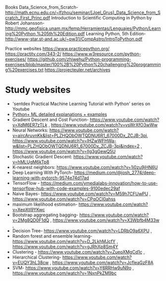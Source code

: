 Books
Data_Science_from_Scratch- http://math.ecnu.edu.cn/~lfzhou/seminar/[Joel_Grus]_Data_Science_from_Scratch_First_Princ.pdf
Introduction to Scientific Computing in Python by Robert Johansson- http://mmc.geofisica.unam.mx/femp/Herramientas/Lenguajes/Python/Learning%20Python,%205th%20Edition.pdf
Learning Python, 5th Edition- http://www-star.st-and.ac.uk/~pw31/CompAstro/IntroToPython.pdf


Practice websites
https://www.practicepython.org/
https://practity.com/343-2/
https://www.w3resource.com/python-exercises/
https://github.com/zhiwehu/Python-programming-exercises/blob/master/100%2B%20Python%20challenging%20programming%20exercises.txt
https://projecteuler.net/archives

  
# Study websites
* 'sentdex Practical Machine Learning Tutorial with Python' series on Youtube   
* [Python+ ML detailed explanations + examples](https://stackabuse.com/tag/python/)  
* Gradient Descent and Cost Function- https://www.youtube.com/watch?v=XdM6ER7zTLk , https://www.youtube.com/watch?v=vsWrXfO3wWw 
* Neural Networks: https://www.youtube.com/watch?v=aircAruvnKk&list=PLZHQObOWTQDNU6R1_67000Dx_ZCJB-3pi, https://www.youtube.com/watch?v=IHZwWFHWa-w&list=PLZHQObOWTQDNU6R1_67000Dx_ZCJB-3pi&index=2 , https://www.youtube.com/watch?v=Ilg3gGewQ5U 
* Stochastic Gradient Descent: https://www.youtube.com/watch?v=hMLUgM6kTp8 
* K-nearest neighbors: https://www.youtube.com/watch?v=1i0zu9jHN6U 
* Deep Learning With PyTorch- https://medium.com/@josh_2774/deep-learning-with-pytorch-9574e74d17ad 
* TensorFlow - https://medium.com/ymedialabs-innovation/how-to-use-tensorflow-hub-with-code-examples-9100edec29af  
* Naive Bayes- https://www.youtube.com/watch?v=M59h7CFUwPU , https://www.youtube.com/watch?v=CPqOCI0ahss 
* maximum likelihood estimation- https://www.youtube.com/watch?v=XepXtl9YKwc 
* Bootstrap aggregating bagging- https://www.youtube.com/watch?v=2Mg8QD0F1dQ , https://www.youtube.com/watch?v=X3Wbfb4M33w , 
* Decision Tree- https://www.youtube.com/watch?v=LDRbO9a6XPU , 
* Random forest and ensemble learning- https://www.youtube.com/watch?v=D_2LkhMJcfY , https://www.youtube.com/watch?v=gJRhXp8Sm4Y 
* Clustering - https://www.youtube.com/watch?v=ZueoXMgCd1c , 
* Hierarchical Clustering- https://www.youtube.com/watch?v=EUQY3hL38cw , https://www.youtube.com/watch?v=JcfIeaGzF8A
* SVM- https://www.youtube.com/watch?v=Y6RRHw9uN9o , https://www.youtube.com/watch?v=1NxnPkZM9bc 



